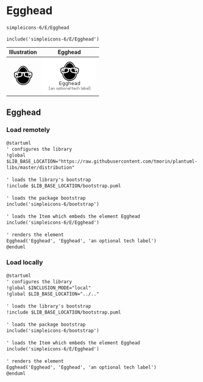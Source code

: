 # Egghead


```text
simpleicons-6/E/Egghead
```

```text
include('simpleicons-6/E/Egghead')
```



| Illustration | Egghead |
| :---: | :---: |
| ![illustration for Illustration](../../simpleicons-6/E/Egghead.png) | ![illustration for Egghead](../../simpleicons-6/E/Egghead.Local.png) |




## Egghead

### Load remotely
```plantuml
@startuml
' configures the library
!global $LIB_BASE_LOCATION="https://raw.githubusercontent.com/tmorin/plantuml-libs/master/distribution"

' loads the library's bootstrap
!include $LIB_BASE_LOCATION/bootstrap.puml

' loads the package bootstrap
include('simpleicons-6/bootstrap')

' loads the Item which embeds the element Egghead
include('simpleicons-6/E/Egghead')

' renders the element
Egghead('Egghead', 'Egghead', 'an optional tech label')
@enduml
```

### Load locally
```plantuml
@startuml
' configures the library
!global $INCLUSION_MODE="local"
!global $LIB_BASE_LOCATION="../.."

' loads the library's bootstrap
!include $LIB_BASE_LOCATION/bootstrap.puml

' loads the package bootstrap
include('simpleicons-6/bootstrap')

' loads the Item which embeds the element Egghead
include('simpleicons-6/E/Egghead')

' renders the element
Egghead('Egghead', 'Egghead', 'an optional tech label')
@enduml
```

